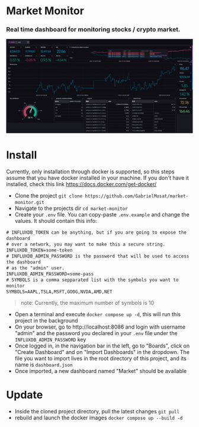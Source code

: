 # Market Monitor

### Real time dashboard for monitoring stocks / crypto market.

<p align="center"> <img alt="" src="docs/dashboard.png"> </p>

# Install

Currently, only installation through docker is supported, so this steps assume that
you have docker installed in your machine. If you don't have it installed, check this 
link https://docs.docker.com/get-docker/

- Clone the project `git clone https://github.com/GabrielMusat/market-monitor.git`
- Navigate to the projects dir `cd market-monitor`
- Create your `.env` file. You can copy-paste `.env.example` and change the values.
It should contain this info:
```dotenv
# INFLUXDB_TOKEN can be anything, but if you are going to expose the dashboard
# over a network, you may want to make this a secure string.
INFLUXDB_TOKEN=some-token
# INFLUXDB_ADMIN_PASSWORD is the password that will be used to access the dashboard
# as the "admin" user.
INFLUXDB_ADMIN_PASSWORD=some-pass
# SYMBOLS is a comma sepparated list with the symbols you want to monitor
SYMBOLS=AAPL,TSLA,MSFT,GOOG,NVDA,AMD,NET
```
> note: Currently, the maximum number of symbols is 10
- Open a terminal and execute `docker compose up -d`, this will run this project in the background
- On your browser, go to http://localhost:8086 and login with username "admin" and
the password you declared in your `.env` file under the `INFLUXDB_ADMIN_PASSWORD` key
- Once logged in, in the navigation bar in the left, go to "Boards", click on "Create Dashboard"
and on "Import Dashboards" in the dropdown. The file you want to import lives in the root directory
of this project, and its name is `dashboard.json`
- Once imported, a new dashboard named "Market" should be available

# Update

- Inside the cloned project directory, pull the latest changes `git pull`
- rebuild and launch the docker images `docker compose up --build -d`
